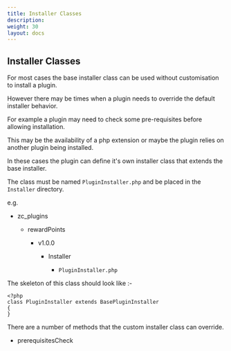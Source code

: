 ```yaml
---
title: Installer Classes
description:  
weight: 30
layout: docs
---
```


## Installer Classes

For most cases the base installer class can be used without customisation to install a plugin.

However there may be times when a plugin needs to override the default installer behavior.

For example a plugin may need to check some pre-requisites before allowing installation.

This may be the availability of a php extension or maybe the plugin relies on another plugin being installed.

In these cases the plugin can define it's own installer class that extends the base installer.

The class must be named `PluginInstaller.php` and be placed in the `Installer` directory.

e.g.

- zc_plugins

  - rewardPoints

    - v1.0.0

      - Installer

        - `PluginInstaller.php`

The skeleton of this class should look like :-

    <?php
    class PluginInstaller extends BasePluginInstaller
    {
    }

There are a number of methods that the custom installer class can override.

- prerequisitesCheck

